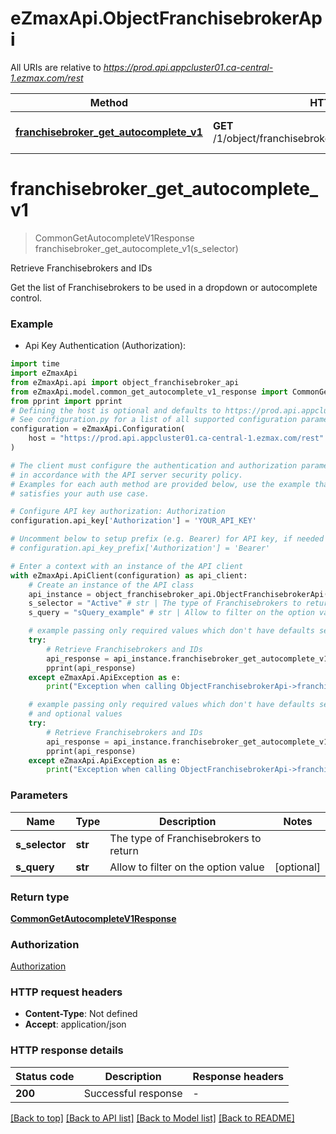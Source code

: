 # eZmaxApi.ObjectFranchisebrokerApi

All URIs are relative to *https://prod.api.appcluster01.ca-central-1.ezmax.com/rest*

Method | HTTP request | Description
------------- | ------------- | -------------
[**franchisebroker_get_autocomplete_v1**](ObjectFranchisebrokerApi.md#franchisebroker_get_autocomplete_v1) | **GET** /1/object/franchisebroker/getAutocomplete/{sSelector} | Retrieve Franchisebrokers and IDs


# **franchisebroker_get_autocomplete_v1**
> CommonGetAutocompleteV1Response franchisebroker_get_autocomplete_v1(s_selector)

Retrieve Franchisebrokers and IDs

Get the list of Franchisebrokers to be used in a dropdown or autocomplete control.

### Example

* Api Key Authentication (Authorization):

```python
import time
import eZmaxApi
from eZmaxApi.api import object_franchisebroker_api
from eZmaxApi.model.common_get_autocomplete_v1_response import CommonGetAutocompleteV1Response
from pprint import pprint
# Defining the host is optional and defaults to https://prod.api.appcluster01.ca-central-1.ezmax.com/rest
# See configuration.py for a list of all supported configuration parameters.
configuration = eZmaxApi.Configuration(
    host = "https://prod.api.appcluster01.ca-central-1.ezmax.com/rest"
)

# The client must configure the authentication and authorization parameters
# in accordance with the API server security policy.
# Examples for each auth method are provided below, use the example that
# satisfies your auth use case.

# Configure API key authorization: Authorization
configuration.api_key['Authorization'] = 'YOUR_API_KEY'

# Uncomment below to setup prefix (e.g. Bearer) for API key, if needed
# configuration.api_key_prefix['Authorization'] = 'Bearer'

# Enter a context with an instance of the API client
with eZmaxApi.ApiClient(configuration) as api_client:
    # Create an instance of the API class
    api_instance = object_franchisebroker_api.ObjectFranchisebrokerApi(api_client)
    s_selector = "Active" # str | The type of Franchisebrokers to return
    s_query = "sQuery_example" # str | Allow to filter on the option value (optional)

    # example passing only required values which don't have defaults set
    try:
        # Retrieve Franchisebrokers and IDs
        api_response = api_instance.franchisebroker_get_autocomplete_v1(s_selector)
        pprint(api_response)
    except eZmaxApi.ApiException as e:
        print("Exception when calling ObjectFranchisebrokerApi->franchisebroker_get_autocomplete_v1: %s\n" % e)

    # example passing only required values which don't have defaults set
    # and optional values
    try:
        # Retrieve Franchisebrokers and IDs
        api_response = api_instance.franchisebroker_get_autocomplete_v1(s_selector, s_query=s_query)
        pprint(api_response)
    except eZmaxApi.ApiException as e:
        print("Exception when calling ObjectFranchisebrokerApi->franchisebroker_get_autocomplete_v1: %s\n" % e)
```


### Parameters

Name | Type | Description  | Notes
------------- | ------------- | ------------- | -------------
 **s_selector** | **str**| The type of Franchisebrokers to return |
 **s_query** | **str**| Allow to filter on the option value | [optional]

### Return type

[**CommonGetAutocompleteV1Response**](CommonGetAutocompleteV1Response.md)

### Authorization

[Authorization](../README.md#Authorization)

### HTTP request headers

 - **Content-Type**: Not defined
 - **Accept**: application/json


### HTTP response details

| Status code | Description | Response headers |
|-------------|-------------|------------------|
**200** | Successful response |  -  |

[[Back to top]](#) [[Back to API list]](../README.md#documentation-for-api-endpoints) [[Back to Model list]](../README.md#documentation-for-models) [[Back to README]](../README.md)


